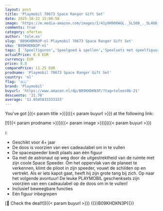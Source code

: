 ```yaml
---
layout: post
title: 'Playmobil 70673 Space Ranger Gift Set'
date: 2025-10-22 15:00:58
image: 'https://m.media-amazon.com/images/I/41y8H9O0AGL._SL500_._SL400_.jpg'
comments: true
category: ofertas
author: 'tole.es'
slug: 'B09KHDKN3P-nl Playmobil 70673 Space Ranger Gift Set'
sku: 'B09KHDKN3P-nl'
tags: [ 'Speelfiguren','Speelgoed & spellen','Speelsets met speelfiguurtjes','playmobil','🇳🇱', ]
actualPrice: 8.8 EUR
currency: EUR
price: 8.8
comparePrice: 11.25 EUR
prodname: 'Playmobil 70673 Space Ranger Gift Set'
country: 'nl'
flag: '🇳🇱'
brand: 'Playmobil'
buyurl: 'https://www.amazon.nl/dp/B09KHDKN3P/?tag=tolees0b-21'
descuento: '21.78'
average: '11.8545833333333'
---
```


You've got [{{< param title >}}]({{< param buyurl >}}) at the following link:

[![{{< param prodname >}}]({{< param image >}})]({{< param buyurl >}})

ℹ️:

- Geschikt voor 4+ jaar
- De doos is voorzien van een cadeaulabel om in te vullen
- De spacespeeder biedt plaats aan één figuur
- Ga met de astronaut op weg door de uitgestrektheid van de ruimte met zijn coole Space Speeder. Om het oppervlak van de planeet te verkennen, klimt de piloot in zijn speeder, vouwt de schilden op en vertrekt. Als er iets kapot gaat, heeft hij zijn grote tang bij zich. Op naar het volgende avontuur! De leuke PLAYMOBIL geschenksets zijn voorzien van een cadeaulabel op de doos om in te vullen!
- Inclusief beweegbare functies
- Eén figuur inbegrepen

[🛒 Check the deal!!]({{< param buyurl >}})
{{<world>}}B09KHDKN3P{{</world>}}
